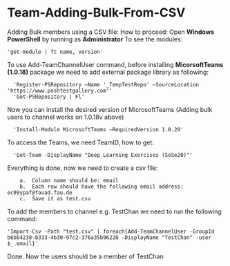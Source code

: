 # Team-Adding-Bulk-From-CSV

Adding Bulk members using a CSV file:
How to proceed:
    Open **Windows PowerShell** by running as **Administrator** 
    To see the modules: 
   
    'get-module | ft name, version' 
   
   To use Add-TeamChannelUser command, before installing **MicorsoftTeams (1.0.18)** package we need to add external package library as following:
    
      'Register-PSRepository –Name '_TempTestRepo' –SourceLocation 'https://www.poshtestgallery.com''
      'Get-PSRepository | Fl'
Now you can install the desired version of MicrosoftTeams  (Adding bulk users to channel works on 1.0.18v above)
      
      'Install-Module MicrosoftTeams –RequiredVersion 1.0.20'
To access the Teams, we need TeamID, how to get:
      
      'Get-Team -DisplayName "Deep Learning Exercises (SoSe20)"'
Everything is done, now we need to create a csv file:
        
        a.	Column name should be: email
        b.	Each row should have the following email address: ec09ypaf@fauad.fau.de
        c.	Save it as test.csv
To add the members to channel e.g. TestChan we need to run the following command:

    'Import-Csv -Path "test.csv" | foreach{Add-TeamChannelUser -GroupId b6bb4238-b333-4b30-97c2-376a35b96220 -DisplayName "TestChan" -user $_.email}'
Done. Now the users should be a member of TestChan
